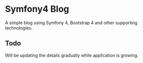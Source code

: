 # Symfony4 Blog
A simple blog using Symfony 4, Bootstrap 4 and other supporting technologies.

## Todo
Will be updating the details gradually while application is growing.
